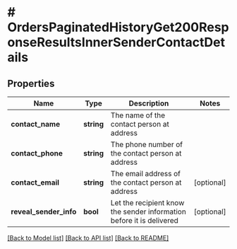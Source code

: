 # # OrdersPaginatedHistoryGet200ResponseResultsInnerSenderContactDetails

## Properties

Name | Type | Description | Notes
------------ | ------------- | ------------- | -------------
**contact_name** | **string** | The name of the contact person at address |
**contact_phone** | **string** | The phone number of the contact person at address |
**contact_email** | **string** | The email address of the contact person at address | [optional]
**reveal_sender_info** | **bool** | Let the recipient know the sender information before it is delivered | [optional]

[[Back to Model list]](../../README.md#models) [[Back to API list]](../../README.md#endpoints) [[Back to README]](../../README.md)
